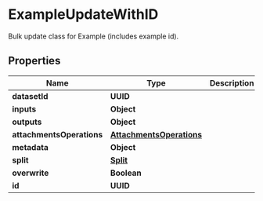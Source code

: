 

# ExampleUpdateWithID

Bulk update class for Example (includes example id).

## Properties

| Name | Type | Description | Notes |
|------------ | ------------- | ------------- | -------------|
|**datasetId** | **UUID** |  |  [optional] |
|**inputs** | **Object** |  |  [optional] |
|**outputs** | **Object** |  |  [optional] |
|**attachmentsOperations** | [**AttachmentsOperations**](AttachmentsOperations.md) |  |  [optional] |
|**metadata** | **Object** |  |  [optional] |
|**split** | [**Split**](Split.md) |  |  [optional] |
|**overwrite** | **Boolean** |  |  [optional] |
|**id** | **UUID** |  |  |



